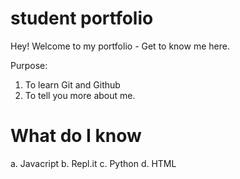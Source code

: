 # student portfolio

Hey! Welcome to my portfolio - Get to know me here.

Purpose: 
1. To learn Git and Github
2. To tell you more about me.

# What do I know 

a. Javacript
b. Repl.it
c. Python
d. HTML


